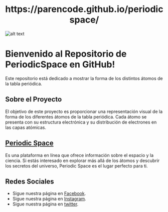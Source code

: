 <h1 align="center">https://parencode.github.io/periodicspace/</h1>


![alt text](https://parencode.github.io/periodicspace/images/universoMini_logo3-1024x1024.png)


# Bienvenido al Repositorio de PeriodicSpace en GitHub!

Este repositorio está dedicado a mostrar la forma de los distintos átomos de la tabla periódica.

## Sobre el Proyecto

El objetivo de este proyecto es proporcionar una representación visual de la forma de los diferentes átomos de la tabla periódica. Cada átomo se presenta con su estructura electrónica y su distribución de electrones en las capas atómicas.

## [Periodic Space](https://parencode.github.io/periodicspace/) 

Es una plataforma en línea que ofrece información sobre el espacio y la ciencia. Si estás interesado en explorar más allá de los átomos y descubrir los secretos del universo, Periodic Space es el lugar perfecto para ti.





## Redes Sociales

- Sigue nuestra página en [Facebook](https://www.facebook.com/Periodicspace).
- Sigue nuestra página en [Instagram](https://www.instagram.com/periodicspace_com/).
- Sigue nuestra página en [twitter](https://twitter.com/periodicspace).

